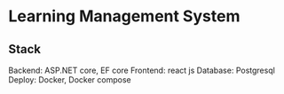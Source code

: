 # Learning Management System

## Stack
Backend: ASP.NET core, EF core
Frontend: react js
Database: Postgresql
Deploy: Docker, Docker compose
